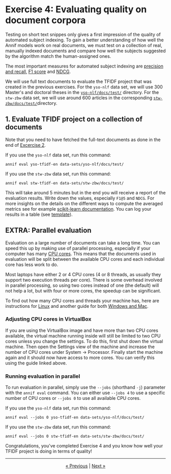 # Exercise 4: Evaluating quality on document corpora

Testing on short text snippes only gives a first impression of the quality
of automated subject indexing. To gain a better understanding of how well
the Annif models work on real documents, we must test on a collection of
real, manually indexed documents and compare how well the subjects suggested
by the algorithm match the human-assigned ones.

The most important measures for automated subject indexing are [precision
and recall](https://en.wikipedia.org/wiki/Precision_and_recall), [F1
score](https://en.wikipedia.org/wiki/F1_score) and
[NDCG](https://en.wikipedia.org/wiki/Discounted_cumulative_gain).

We will use full text documents to evaluate the TFIDF project that
was created in the previous exercises. For the
`yso-nlf` data set, we will use 300 Master's and doctoral
theses in the
[`yso-nlf/docs/test/`](../data-sets/yso-nlf/docs/test)
directory. For the `stw-zbw` data set, we will use around 600 articles
in the corresponding
[`stw-zbw/docs/test/`](../data-sets/stw-zbw/docs/test)directory.

## 1. Evaluate TFIDF project on a collection of documents

Note that you need to have fetched the full-text documents as done in the end of [Excercise 2](02_tfidf_project.md#7-test-on-an-example-document).

If you use the `yso-nlf` data set, run this command:

    annif eval yso-tfidf-en data-sets/yso-nlf/docs/test/

If you use the `stw-zbw` data set, run this command:

    annif eval stw-tfidf-en data-sets/stw-zbw/docs/test/

This will take around 5 minutes but in the end you will receive a report of
the evaluation results. Write down the values, especially `F1@5` and `NDCG`.
For more insights on the details on the different ways to compute the averaged metrics see for example [scikit-learn 
documentation](https://scikit-learn.org/stable/modules/model_evaluation.html#average). You can log your results in a table (see [template](ResultsTable.csv)).

## EXTRA: Parallel evaluation

Evaluation on a large number of documents can take a long time. You can speed this
up by making use of parallel processing, especially if your computer has many
[CPU cores](https://www.tomshardware.com/news/cpu-core-definition,37658.html).
This means that the documents used in evaluation will be split between the available
CPU cores and each individual core has less work to do.

Most laptops have either 2 or 4 CPU cores (4 or 8 threads, as usually they support two
execution threads per core). There is some overhead involved in parallel processing, so
using two cores instead of one (the default) will not help a lot, but with four or more 
cores, the speedup can be significant.

To find out how many CPU cores and threads your machine has, here are instructions for
[Linux](https://www.cyberciti.biz/faq/check-how-many-cpus-are-there-in-linux-system/)
and another guide for both [Windows and Mac](https://www.howtogeek.com/762125/how-to-see-how-many-cores-your-processor-has/).

### Adjusting CPU cores in VirtualBox

If you are using the VirtualBox image and have more than two CPU cores available, the 
virtual machine running inside will still be limited to two CPU cores unless you change the
settings. To do this, first shut down the virtual machine. Then open the Settings view of
the machine and increase the number of CPU cores under System -> Processor. Finally start
the machine again and it should now have access to more cores. You can verify this using the
guide linked above.

### Running evaluation in parallel

To run evaluation in parallel, simply use the `--jobs` (shorthand `-j`) parameter with the
`annif eval` command. You can either use `--jobs 4` to use a specific number of CPU cores
or `--jobs 0` to use all available CPU cores.

If you use the `yso-nlf` data set, run this command:

    annif eval --jobs 0 yso-tfidf-en data-sets/yso-nlf/docs/test/

If you use the `stw-zbw` data set, run this command:

    annif eval --jobs 0 stw-tfidf-en data-sets/stw-zbw/docs/test/

Congratulations, you've completed Exercise 4 and you know how well your
TFIDF project is doing in terms of quality!

---

<p align="center">
<a href="/exercises/03_web_ui.md">« Previous</a> |
<a href="/exercises/05_mllm_project.md">Next »</a>
</p>
